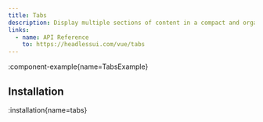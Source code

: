 ```yaml
---
title: Tabs
description: Display multiple sections of content in a compact and organized manner, allowing users to switch between them easily
links:
  - name: API Reference
    to: https://headlessui.com/vue/tabs
---
```


:component-example{name=TabsExample}


## Installation

:installation{name=tabs}
